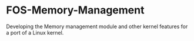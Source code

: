 # FOS-Memory-Management
Developing the Memory management module and other kernel features for a port of a Linux kernel.
